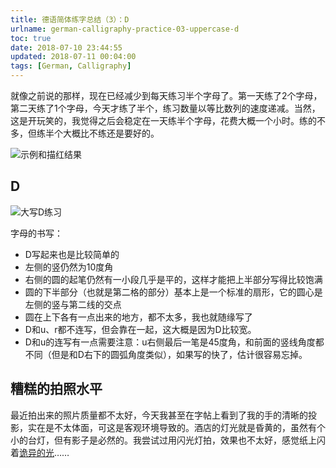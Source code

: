 ```yaml
---
title: 德语简体练字总结（3）：D
urlname: german-calligraphy-practice-03-uppercase-d
toc: true
date: 2018-07-10 23:44:55
updated: 2018-07-11 00:04:00
tags: [German, Calligraphy]
---
```


就像之前说的那样，现在已经减少到每天练习半个字母了。第一天练了2个字母，第二天练了1个字母，今天才练了半个，练习数量以等比数列的速度递减。当然，这是开玩笑的，我觉得之后会稳定在一天练半个字母，花费大概一个小时。练的不多，但练半个大概比不练还是要好的。

![示例和描红结果](d-example.jpg)

## D

![大写D练习](uppercase-d.jpg)

字母的书写：

* D写起来也是比较简单的
* 左侧的竖仍然为10度角
* 右侧的圆的起笔仍然有一小段几乎是平的，这样才能把上半部分写得比较饱满
* 圆的下半部分（也就是第二格的部分）基本上是一个标准的扇形，它的圆心是左侧的竖与第二线的交点
* 圆在上下各有一点出来的地方，都不太多，我也就随缘写了
* D和u、r都不连写，但会靠在一起，这大概是因为D比较宽。
* D和u的连写有一点需要注意：u右侧最后一笔是45度角，和前面的竖线角度都不同（但是和D右下的圆弧角度类似），如果写的快了，估计很容易忘掉。

## 糟糕的拍照水平

最近拍出来的照片质量都不太好，今天我甚至在字帖上看到了我的手的清晰的投影，实在是不太体面，可这是客观环境导致的。酒店的灯光就是昏黄的，虽然有个小的台灯，但有影子是必然的。我尝试过用闪光灯拍，效果也不太好，感觉纸上闪着[诡异的光](https://zh.moegirl.org/zh-hans/%E8%AF%A1%E5%BC%82%E7%9A%84%E5%85%89)……
